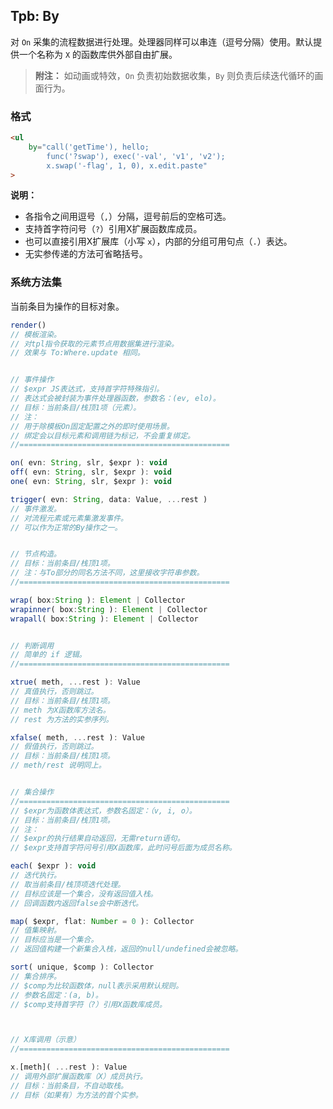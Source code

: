 ## Tpb: By

对 `On` 采集的流程数据进行处理。处理器同样可以串连（逗号分隔）使用。默认提供一个名称为 `X` 的函数库供外部自由扩展。

> **附注：**
> 如动画或特效，`On` 负责初始数据收集，`By` 则负责后续迭代循环的画面行为。


### 格式

```html
<ul
    by="call('getTime'), hello;
        func('?swap'), exec('-val', 'v1', 'v2');
        x.swap('-flag', 1, 0), x.edit.paste"
>
```

**说明：**

- 各指令之间用逗号（`,`）分隔，逗号前后的空格可选。
- 支持首字符问号（`?`）引用X扩展函数库成员。
- 也可以直接引用X扩展库（小写 `x`），内部的分组可用句点（`.`）表达。
- 无实参传递的方法可省略括号。


### 系统方法集

当前条目为操作的目标对象。

```js
render()
// 模板渲染。
// 对tpl指令获取的元素节点用数据集进行渲染。
// 效果与 To:Where.update 相同。


// 事件操作
// $expr JS表达式，支持首字符特殊指引。
// 表达式会被封装为事件处理器函数，参数名：(ev, elo)。
// 目标：当前条目/栈顶1项（元素）。
// 注：
// 用于除模板On固定配置之外的即时使用场景。
// 绑定会以目标元素和调用链为标记，不会重复绑定。
//===============================================

on( evn: String, slr, $expr ): void
off( evn: String, slr, $expr ): void
one( evn: String, slr, $expr ): void

trigger( evn: String, data: Value, ...rest )
// 事件激发。
// 对流程元素或元素集激发事件。
// 可以作为正常的By操作之一。


// 节点构造。
// 目标：当前条目/栈顶1项。
// 注：与To部分的同名方法不同，这里接收字符串参数。
//===============================================

wrap( box:String ): Element | Collector
wrapinner( box:String ): Element | Collector
wrapall( box:String ): Element | Collector


// 判断调用
// 简单的 if 逻辑。
//===============================================

xtrue( meth, ...rest ): Value
// 真值执行，否则跳过。
// 目标：当前条目/栈顶1项。
// meth 为X函数库方法名。
// rest 为方法的实参序列。

xfalse( meth, ...rest ): Value
// 假值执行，否则跳过。
// 目标：当前条目/栈顶1项。
// meth/rest 说明同上。


// 集合操作
//===============================================
// $expr为函数体表达式，参数名固定：（v, i, o）。
// 目标：当前条目/栈顶1项。
// 注：
// $expr的执行结果自动返回，无需return语句。
// $expr支持首字符问号引用X函数库，此时问号后面为成员名称。

each( $expr ): void
// 迭代执行。
// 取当前条目/栈顶项迭代处理。
// 目标应该是一个集合，没有返回值入栈。
// 回调函数内返回false会中断迭代。

map( $expr, flat: Number = 0 ): Collector
// 值集映射。
// 目标应当是一个集合。
// 返回值构建一个新集合入栈，返回的null/undefined会被忽略。

sort( unique, $comp ): Collector
// 集合排序。
// $comp为比较函数体，null表示采用默认规则。
// 参数名固定：(a, b)。
// $comp支持首字符（?）引用X函数库成员。



// X库调用（示意）
//===============================================

x.[meth]( ...rest ): Value
// 调用外部扩展函数库（X）成员执行。
// 目标：当前条目，不自动取栈。
// 目标（如果有）为方法的首个实参。
```
